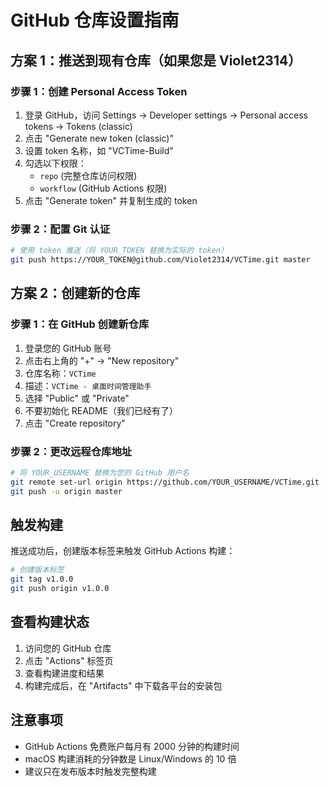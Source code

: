 # GitHub 仓库设置指南

## 方案 1：推送到现有仓库（如果您是 Violet2314）

### 步骤 1：创建 Personal Access Token
1. 登录 GitHub，访问 Settings → Developer settings → Personal access tokens → Tokens (classic)
2. 点击 "Generate new token (classic)"
3. 设置 token 名称，如 "VCTime-Build"
4. 勾选以下权限：
   - `repo` (完整仓库访问权限)
   - `workflow` (GitHub Actions 权限)
5. 点击 "Generate token" 并复制生成的 token

### 步骤 2：配置 Git 认证
```bash
# 使用 token 推送（将 YOUR_TOKEN 替换为实际的 token）
git push https://YOUR_TOKEN@github.com/Violet2314/VCTime.git master
```

## 方案 2：创建新的仓库

### 步骤 1：在 GitHub 创建新仓库
1. 登录您的 GitHub 账号
2. 点击右上角的 "+" → "New repository"
3. 仓库名称：`VCTime`
4. 描述：`VCTime - 桌面时间管理助手`
5. 选择 "Public" 或 "Private"
6. 不要初始化 README（我们已经有了）
7. 点击 "Create repository"

### 步骤 2：更改远程仓库地址
```bash
# 将 YOUR_USERNAME 替换为您的 GitHub 用户名
git remote set-url origin https://github.com/YOUR_USERNAME/VCTime.git
git push -u origin master
```

## 触发构建

推送成功后，创建版本标签来触发 GitHub Actions 构建：

```bash
# 创建版本标签
git tag v1.0.0
git push origin v1.0.0
```

## 查看构建状态

1. 访问您的 GitHub 仓库
2. 点击 "Actions" 标签页
3. 查看构建进度和结果
4. 构建完成后，在 "Artifacts" 中下载各平台的安装包

## 注意事项

- GitHub Actions 免费账户每月有 2000 分钟的构建时间
- macOS 构建消耗的分钟数是 Linux/Windows 的 10 倍
- 建议只在发布版本时触发完整构建
